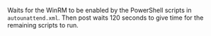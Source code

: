 Waits for the WinRM to be enabled by the PowerShell scripts in `autounattend.xml`. Then post waits 120 seconds to give time for the remaining scripts to run.